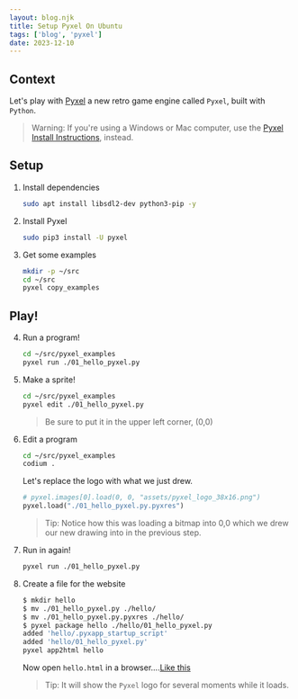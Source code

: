 ```yaml
---
layout: blog.njk
title: Setup Pyxel On Ubuntu
tags: ['blog', 'pyxel']
date: 2023-12-10
---
```


## Context

Let's play with [Pyxel](https://github.com/kitao/pyxel) a new retro game engine called `Pyxel`, built with `Python`.

> Warning: If you're using a Windows or Mac computer, use the [Pyxel Install Instructions](https://github.com/kitao/pyxel#how-to-install), instead.

## Setup

1. Install dependencies

    ```sh
    sudo apt install libsdl2-dev python3-pip -y
    ```

2. Install Pyxel

    ```sh
    sudo pip3 install -U pyxel
    ```

3. Get some examples

    ```sh
    mkdir -p ~/src
    cd ~/src
    pyxel copy_examples
    ```

## Play!

4. Run a program!

    ```sh
    cd ~/src/pyxel_examples
    pyxel run ./01_hello_pyxel.py 
    ```

5. Make a sprite!

    ```sh
    cd ~/src/pyxel_examples
    pyxel edit ./01_hello_pyxel.py 
    ```

    > Be sure to put it in the upper left corner, (0,0)

5. Edit a program

    ```sh
    cd ~/src/pyxel_examples
    codium .
    ```

    Let's replace the logo with what we just drew.

    ```python
    # pyxel.images[0].load(0, 0, "assets/pyxel_logo_38x16.png")
    pyxel.load("./01_hello_pyxel.py.pyxres")
    ```

    > Tip: Notice how this was loading a bitmap into 0,0
    > which we drew our new drawing into in the previous step.

6. Run in again!

    ```sh
    pyxel run ./01_hello_pyxel.py 
    ```

4. Create a file for the website

    ```sh
    $ mkdir hello
    $ mv ./01_hello_pyxel.py ./hello/         
    $ mv ./01_hello_pyxel.py.pyxres ./hello/         
    $ pyxel package hello ./hello/01_hello_pyxel.py
    added 'hello/.pyxapp_startup_script'
    added 'hello/01_hello_pyxel.py'
    pyxel app2html hello
    ```

    Now open `hello.html` in a browser....[Like this](/examples/pyxel/hello.html)

    > Tip: It will show the `Pyxel` logo for several moments while it loads.